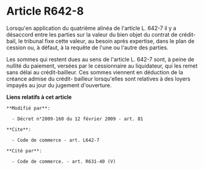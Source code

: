 # Article R642-8

Lorsqu'en application du quatrième alinéa de l'article L. 642-7 il y a désaccord entre les parties sur la valeur du bien
objet du contrat de crédit-bail, le tribunal fixe cette valeur, au besoin après expertise, dans le plan de cession ou, à
défaut, à la requête de l'une ou l'autre des parties. 

Les sommes qui restent dues au sens de l'article L. 642-7 sont, à peine de nullité du paiement, versées par le cessionnaire
au liquidateur, qui les remet sans délai au crédit-bailleur. Ces sommes viennent en déduction de la créance admise du crédit-
bailleur lorsqu'elles sont relatives à des loyers impayés au jour du jugement d'ouverture.

**Liens relatifs à cet article**

	**Modifié par**:

	  - Décret n°2009-160 du 12 février 2009 - art. 81

	**Cite**:

	  - Code de commerce - art. L642-7

	**Cité par**:

	  - Code de commerce. - art. R631-40 (V)
